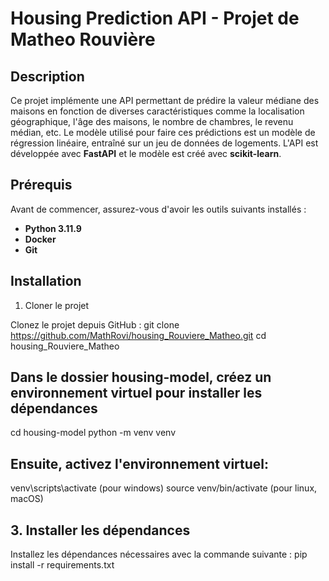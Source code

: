 # Housing Prediction API - Projet de Matheo Rouvière

## Description
Ce projet implémente une API permettant de prédire la valeur médiane des maisons en fonction de diverses caractéristiques comme la localisation géographique, l'âge des maisons, le nombre de chambres, le revenu médian, etc. Le modèle utilisé pour faire ces prédictions est un modèle de régression linéaire, entraîné sur un jeu de données de logements. L'API est développée avec **FastAPI** et le modèle est créé avec **scikit-learn**.

## Prérequis

Avant de commencer, assurez-vous d'avoir les outils suivants installés :

- **Python 3.11.9**
- **Docker** 
- **Git**

## Installation

1. Cloner le projet

Clonez le projet depuis GitHub :
git clone https://github.com/MathRovi/housing_Rouviere_Matheo.git
cd housing_Rouviere_Matheo

## Dans le dossier housing-model, créez un environnement virtuel pour installer les dépendances

cd housing-model
python -m venv venv

## Ensuite, activez l'environnement virtuel:
venv\scripts\activate (pour windows)
source venv/bin/activate (pour linux, macOS)

## 3. Installer les dépendances
Installez les dépendances nécessaires avec la commande suivante :
pip install -r requirements.txt

